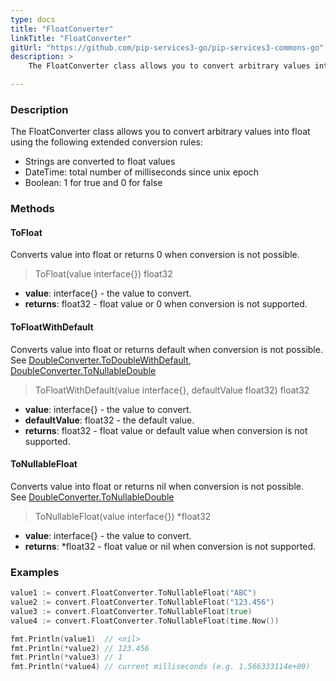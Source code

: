 ```yaml
---
type: docs
title: "FloatConverter"
linkTitle: "FloatConverter"
gitUrl: "https://github.com/pip-services3-go/pip-services3-commons-go"
description: > 
    The FloatConverter class allows you to convert arbitrary values into float using extended conversion rules.

---
```


### Description
The FloatConverter class allows you to convert arbitrary values into float using the following extended conversion rules:

- Strings are converted to float values
- DateTime: total number of milliseconds since unix epoсh  
- Boolean: 1 for true and 0 for false

### Methods

#### ToFloat
Converts value into float or returns 0 when conversion is not possible.

> ToFloat(value interface{}) float32

- **value**: interface{} - the value to convert.
- **returns**: float32 - float value or 0 when conversion is not supported.

#### ToFloatWithDefault
Converts value into float or returns default when conversion is not possible.  
See [DoubleConverter.ToDoubleWithDefault](../double_converter/#todoublewithdefault),  
[DoubleConverter.ToNullableDouble](../double_converter/#tonullabledouble)

> ToFloatWithDefault(value interface{}, defaultValue float32) float32

- **value**: interface{} - the value to convert.
- **defaultValue**: float32 - the default value.
- **returns**: float32 - float value or default value when conversion is not supported.

#### ToNullableFloat
Converts value into float or returns nil when conversion is not possible.  
See [DoubleConverter.ToNullableDouble](../double_converter/#tonullabledouble)

> ToNullableFloat(value interface{}) *float32

- **value**: interface{} - the value to convert.
- **returns**: *float32 - float value or nil when conversion is not supported.


### Examples

```go
value1 := convert.FloatConverter.ToNullableFloat("ABC")
value2 := convert.FloatConverter.ToNullableFloat("123.456")
value3 := convert.FloatConverter.ToNullableFloat(true)
value4 := convert.FloatConverter.ToNullableFloat(time.Now())

fmt.Println(value1)  // <nil>
fmt.Println(*value2) // 123.456
fmt.Println(*value3) // 1
fmt.Println(*value4) // current milliseconds (e.g. 1.566333114e+09)

```
